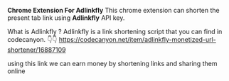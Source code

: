 
**Chrome Extension For Adlinkfly**
This chrome extension can shorten the present tab link using **Adlinkfly** API key.

What is Adlinkfly ?
Adlinkfly is a link shortening script that you can find in codecanyon.
👇👇
https://codecanyon.net/item/adlinkfly-monetized-url-shortener/16887109

using this link we can earn money by shortening links and sharing them online

